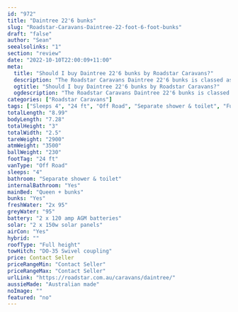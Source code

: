 ```yaml
---
id: "972"
title: "Daintree 22'6 bunks"
slug: "Roadstar-Caravans-Daintree-22-foot-6-foot-bunks"
draft: "false"
author: "Sean"
seealsolinks: "1"
section: "review"
date: "2022-10-10T22:00:09+11:00"
meta:
  title: "Should I buy Daintree 22'6 bunks by Roadstar Caravans?"
  description: "The Roadstar Caravans Daintree 22'6 bunks is classed as Off Road, and sleeps 4 people. It is Australian made and comes in at 24 ft. It generally has Separate shower & toilet."
  ogtitle: "Should I buy Daintree 22'6 bunks by Roadstar Caravans?"
  ogdescription: "The Roadstar Caravans Daintree 22'6 bunks is classed as Off Road, and sleeps 4 people. It is Australian made and comes in at 24 ft. It generally has Separate shower & toilet."
categories: ["Roadstar Caravans"]
tags: ["Sleeps 4", "24 ft", "Off Road", "Separate shower & toilet", "Full height", "Price Unknown", "Australian made"]
totalLength: "8.99"
bodyLength: "7.28"
totalHeight: "3"
totalWidth: "2.5"
tareWeight: "2900"
atmWeight: "3500"
ballWeight: "230"
footTag: "24 ft"
vanType: "Off Road"
sleeps: "4"
bathroom: "Separate shower & toilet"
internalBathroom: "Yes"
mainBed: "Queen + bunks"
bunks: "Yes"
freshWater: "2x 95"
greyWater: "95"
battery: "2 x 120 amp AGM batteries"
solar: "2 x 150w solar panels"
airCon: "Yes"
hybrid: ""
roofType: "Full height"
towHitch: "DO-35 Swivel coupling"
price: Contact Seller
priceRangeMin: "Contact Seller"
priceRangeMax: "Contact Seller"
urlLink: "https://roadstar.com.au/caravans/daintree/"
aussieMade: "Australian made"
noImage: ""
featured: "no"
---
```

